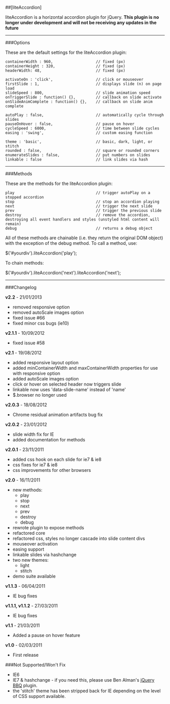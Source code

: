 ##[liteAccordion]

liteAccordion is a horizontal accordion plugin for jQuery.
**This plugin is no longer under development and will not be receiving any updates in the future**

***
###Options

These are the default settings for the liteAccordion plugin:

    containerWidth : 960,                   // fixed (px)
    containerHeight : 320,                  // fixed (px)
    headerWidth: 48,                        // fixed (px)

    activateOn : 'click',                   // click or mouseover
    firstSlide : 1,                         // displays slide (n) on page load
    slideSpeed : 800,                       // slide animation speed
    onTriggerSlide : function() {},         // callback on slide activate
    onSlideAnimComplete : function() {},    // callback on slide anim complete

    autoPlay : false,                       // automatically cycle through slides
    pauseOnHover : false,                   // pause on hover
    cycleSpeed : 6000,                      // time between slide cycles
    easing : 'swing',                       // custom easing function

    theme : 'basic',                        // basic, dark, light, or stitch
    rounded : false,                        // square or rounded corners
    enumerateSlides : false,                // put numbers on slides
    linkable : false                        // link slides via hash

***
###Methods

These are the methods for the liteAccordion plugin:

	play									// trigger autoPlay on a stopped accordion
	stop									// stop an accordion playing
	next									// trigger the next slide
	prev									// trigger the previous slide
	destroy									// remove the accordion, destroying all event handlers and styles (unstyled html content will remain)
	debug									// returns a debug object

All of these methods are chainable (i.e. they return the original DOM object) with the exception of the debug method.  To call a method, use:

$('#yourdiv').liteAccordion('play');

To chain methods:

$('#yourdiv').liteAccordion('next').liteAccordion('next');

***
###Changelog

**v2.2** - 21/01/2013

 - removed responsive option
 - removed autoScale images option
 - fixed issue #66
 - fixed minor css bugs (ie10)

**v2.1.1** - 10/09/2012

- fixed issue #58

**v2.1** - 19/08/2012

- added responsive layout option
- added minContainerWidth and maxContainerWidth properties for use with responsive option
- added autoScale images option
- click or hover on selected header now triggers slide
- linkable now uses 'data-slide-name' instead of 'name'
- $.browser no longer used

**v2.0.3** - 18/08/2012

- Chrome residual animation artifacts bug fix

**v2.0.2** - 23/01/2012

- slide width fix for IE
- added documentation for methods

**v2.0.1** - 23/11/2011

- added css hook on each slide for ie7 & ie8
- css fixes for ie7 & ie8
- css improvements for other browsers

**v2.0** - 16/11/2011

- new methods:
    - play
    - stop
    - next
    - prev
    - destroy
    - debug
- rewrote plugin to expose methods
- refactored core
- refactored css, styles no longer cascade into slide content divs
- mouseover activation
- easing support
- linkable slides via hashchange
- two new themes:
    - light
    - stitch
- demo suite available

**v1.1.3** - 06/04/2011

- IE bug fixes

**v1.1.1, v1.1.2** - 27/03/2011

- IE bug fixes

**v1.1** - 21/03/2011

- Added a pause on hover feature

**v1.0** - 02/03/2011

- First release

###Not Supported/Won't Fix

- IE6
- IE7 & hashchange - if you need this, please use Ben Alman's [jQuery BBQ](http://benalman.com/projects/jquery-bbq-plugin/) plugin.
- the 'stitch' theme has been stripped back for IE depending on the level of CSS support available.
